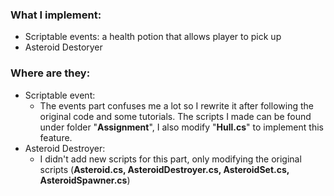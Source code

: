 ### What I implement:

- Scriptable events: a health potion that allows player to pick up
- Asteroid Destoryer

### Where are they:

- Scriptable event:
  - The events part confuses me a lot so I rewrite it after following the original code and some tutorials. The scripts I made can be found under folder "**Assignment**", I also modify "**Hull.cs**" to implement this feature.
- Asteroid Destroyer:
  - I didn't add new scripts for this part, only modifying the original scripts (**Asteroid.cs, AsteroidDestroyer.cs, AsteroidSet.cs, AsteroidSpawner.cs**)
